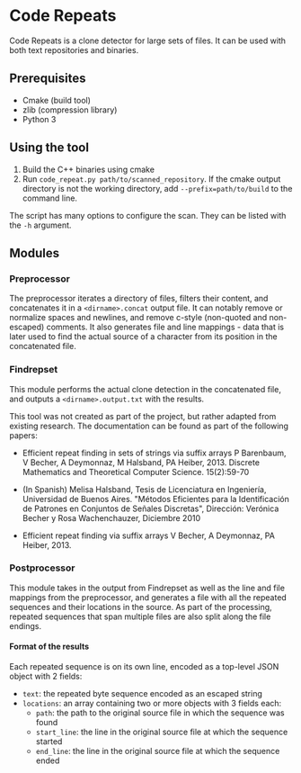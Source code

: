 # Code Repeats

Code Repeats is a clone detector for large sets of files.
It can be used with both text repositories and binaries.

## Prerequisites
- Cmake (build tool)
- zlib (compression library)
- Python 3

## Using the tool
1. Build the C++ binaries using cmake
2. Run `code_repeat.py path/to/scanned_repository`.
If the cmake output directory is not the working directory,
add `--prefix=path/to/build` to the command line.

The script has many options to configure the scan. They can be listed
with the `-h` argument.

## Modules

### Preprocessor

The preprocessor iterates a directory of files, filters their content, and concatenates it in a `<dirname>.concat` output file. It can notably remove or normalize spaces and newlines, and remove c-style (non-quoted and non-escaped) comments. It also generates file and line mappings - data that is later used to find the actual source of a character from its position in the concatenated file.

### Findrepset

This module performs the actual clone detection in the concatenated file, and outputs a `<dirname>.output.txt` with the results.

This tool was not created as part of the project, but rather adapted from existing research. The documentation can be found as part of the following papers:

- Efficient repeat finding in sets of strings via suffix arrays
   P Barenbaum, V Becher, A Deymonnaz, M Halsband, PA Heiber, 2013.
   Discrete Mathematics and Theoretical Computer Science. 15(2):59-70

- (In Spanish) Melisa Halsband, Tesis de Licenciatura en Ingeniería,  Universidad de Buenos Aires. "Métodos Eficientes para la Identificación de Patrones en Conjuntos de Señales Discretas", Dirección: Verónica  Becher y Rosa Wachenchauzer, Diciembre 2010

- Efficient repeat finding via suffix arrays
   V Becher, A Deymonnaz, PA Heiber, 
   2013.

### Postprocessor

This module takes in the output from Findrepset as well as the line and file mappings from the preprocessor, and generates a file with all the repeated sequences and their locations in the source. As part of the processing, repeated sequences that span multiple files are also split along the file endings.

#### Format of the results

Each repeated sequence is on its own line, encoded as a top-level JSON object with 2 fields:

- `text`: the repeated byte sequence encoded as an escaped string
- `locations`: an array containing two or more objects with 3 fields each:
  - `path`: the path to the original source file in which the sequence was found
  - `start_line`: the line in the original source file at which the sequence started
  - `end_line`: the line in the original source file at which the sequence ended